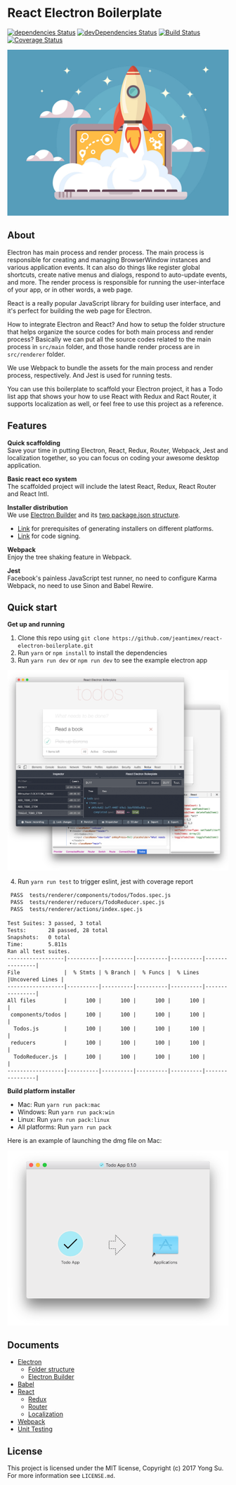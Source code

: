 # React Electron Boilerplate

[![dependencies Status](https://david-dm.org/jeantimex/react-electron-boilerplate/status.svg)](https://david-dm.org/jeantimex/react-electron-boilerplate)
[![devDependencies Status](https://david-dm.org/jeantimex/react-electron-boilerplate/dev-status.svg)](https://david-dm.org/jeantimex/react-electron-boilerplate?type=dev)
[![Build Status](https://travis-ci.org/jeantimex/react-electron-boilerplate.svg?branch=master)](https://travis-ci.org/jeantimex/react-electron-boilerplate)
[![Coverage Status](https://coveralls.io/repos/github/jeantimex/react-electron-boilerplate/badge.svg)](https://coveralls.io/github/jeantimex/react-electron-boilerplate)

![rocket](docs/images/rocket.png)

## About

Electron has main process and render process. The main process is responsible for creating and managing BrowserWindow instances and various application events. It can also do things like register global shortcuts, create native menus and dialogs, respond to auto-update events, and more. The render process is responsible for running the user-interface of your app, or in other words, a web page.

React is a really popular JavaScript library for building user interface, and it's perfect for building the web page for Electron.

How to integrate Electron and React? And how to setup the folder structure that helps organize the source codes for both main process and render process? Basically we can put all the source codes related to the main process in `src/main` folder, and those handle render process are in `src/renderer` folder.

We use Webpack to bundle the assets for the main process and render process, respectively. And Jest is used for running tests.

You can use this boilerplate to scaffold your Electron project, it has a Todo list app that shows your how to use React with Redux and Ract Router, it supports localization as well, or feel free to use this project as a reference.

## Features

**Quick scaffolding**<br />
Save your time in putting Electron, React, Redux, Router, Webpack, Jest and localization together, so you can focus on coding your awesome desktop application.

**Basic react eco system**<br />
The scaffolded project will include the latest React, Redux, React Router and React Intl.

**Installer distribution**<br/>
We use [Electron Builder](https://github.com/electron-userland/electron-builder) and its [two package.json structure](https://github.com/electron-userland/electron-builder/wiki/Two-package.json-Structure).

- [Link](https://github.com/electron-userland/electron-builder/blob/master/docs/Multi%20Platform%20Build.md) for prerequisites of generating installers on different platforms.
- [Link](https://github.com/electron-userland/electron-builder/wiki/Code-Signing) for code signing.

**Webpack**<br />
Enjoy the tree shaking feature in Webpack.

**Jest**<br />
Facebook's painless JavaScript test runner, no need to configure Karma Webpack, no need to use Sinon and Babel Rewire.

## Quick start

**Get up and running**<br />
1. Clone this repo using `git clone https://github.com/jeantimex/react-electron-boilerplate.git`
2. Run `yarn` or `npm install` to install the dependencies
3. Run `yarn run dev` or `npm run dev` to see the example electron app

![rocket](docs/images/devtools.png)<br />

4. Run `yarn run test` to trigger eslint, jest with coverage report
```
 PASS  tests/renderer/components/todos/Todos.spec.js
 PASS  tests/renderer/reducers/TodoReducer.spec.js
 PASS  tests/renderer/actions/index.spec.js

Test Suites: 3 passed, 3 total
Tests:       28 passed, 28 total
Snapshots:   0 total
Time:        5.811s
Ran all test suites.
------------------|----------|----------|----------|----------|----------------|
File              |  % Stmts | % Branch |  % Funcs |  % Lines |Uncovered Lines |
------------------|----------|----------|----------|----------|----------------|
All files         |      100 |      100 |      100 |      100 |                |
 components/todos |      100 |      100 |      100 |      100 |                |
  Todos.js        |      100 |      100 |      100 |      100 |                |
 reducers         |      100 |      100 |      100 |      100 |                |
  TodoReducer.js  |      100 |      100 |      100 |      100 |                |
------------------|----------|----------|----------|----------|----------------|
```

**Build platform installer**<br />
- Mac: Run `yarn run pack:mac`
- Windows: Run `yarn run pack:win`
- Linux: Run `yarn run pack:linux`
- All platforms: Run `yarn run pack`

Here is an example of launching the dmg file on Mac:

![rocket](docs/images/mac-dmg.png)

## Documents

- [Electron](docs/electron.md)
  - [Folder structure](docs/electron.md)
  - [Electron Builder](docs/electron.md)
- [Babel](docs/babel.md)
- [React](docs/react.md)
  - [Redux](docs/redux.md)
  - [Router](docs/react-router.md)
  - [Localization](docs/react-intl.md)
- [Webpack](docs/webpack.md)
- [Unit Testing](docs/jest.md)

## License

This project is licensed under the MIT license, Copyright (c) 2017 Yong Su. For more information see `LICENSE.md`.
